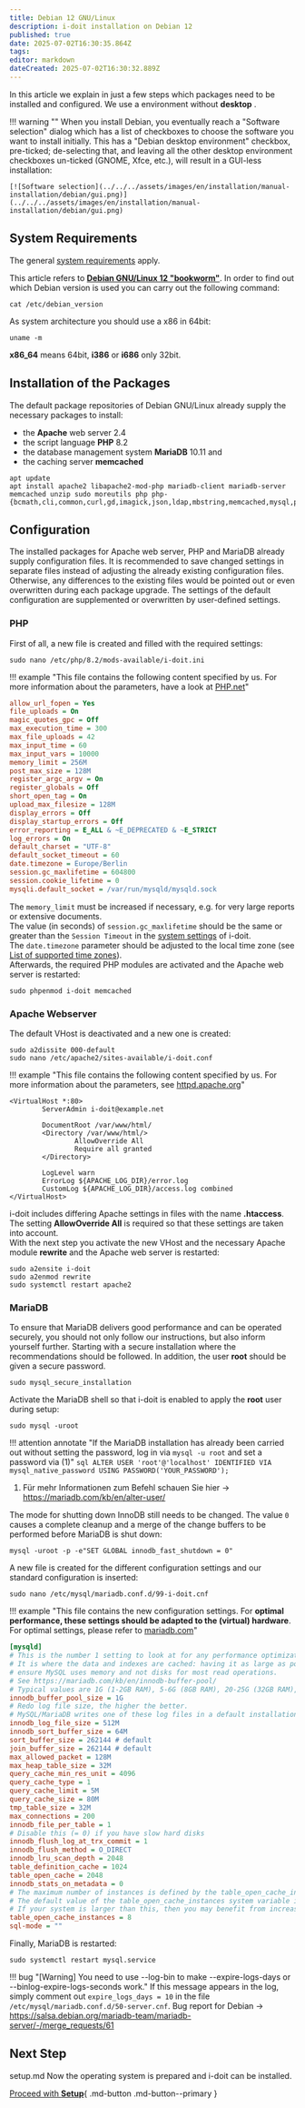 ```yaml
---
title: Debian 12 GNU/Linux
description: i-doit installation on Debian 12
published: true
date: 2025-07-02T16:30:35.864Z
tags: 
editor: markdown
dateCreated: 2025-07-02T16:30:32.889Z
---
```


In this article we explain in just a few steps which packages need to be installed and configured. We use a environment without **desktop** .

!!! warning ""
    When you install Debian, you eventually reach a "Software selection" dialog which has a list of checkboxes to choose the software you want to install initially. This has a "Debian desktop environment" checkbox, pre-ticked; de-selecting that, and leaving all the other desktop environment checkboxes un-ticked (GNOME, Xfce, etc.), will result in a GUI-less installation:

    [![Software selection](../../../assets/images/en/installation/manual-installation/debian/gui.png)](../../../assets/images/en/installation/manual-installation/debian/gui.png)

## System Requirements

The general [system requirements](../../system-requirements.md) apply.

This article refers to [**Debian GNU/Linux 12 "bookworm"**](https://www.debian.org/index.en.html). In order to find out which Debian version is used you can carry out the following command:

```shell
cat /etc/debian_version
```

As system architecture you should use a x86 in 64bit:

```shell
uname -m
```

**x86_64** means 64bit, **i386** or **i686** only 32bit.

## Installation of the Packages

The default package repositories of Debian GNU/Linux already supply the necessary packages to install:

-   the **Apache** web server 2.4
-   the script language **PHP** 8.2
-   the database management system **MariaDB** 10.11 and
-   the caching server **memcached**

```shell
apt update
apt install apache2 libapache2-mod-php mariadb-client mariadb-server memcached unzip sudo moreutils php php-{bcmath,cli,common,curl,gd,imagick,json,ldap,mbstring,memcached,mysql,pgsql,soap,xml,zip}
```

## Configuration

The installed packages for Apache web server, PHP and MariaDB already supply configuration files. It is recommended to save changed settings in separate files instead of adjusting the already existing configuration files. Otherwise, any differences to the existing files would be pointed out or even overwritten during each package upgrade. The settings of the default configuration are supplemented or overwritten by user-defined settings.

### PHP

First of all, a new file is created and filled with the required settings:

```shell
sudo nano /etc/php/8.2/mods-available/i-doit.ini
```

!!! example "This file contains the following content specified by us. For more information about the parameters, have a look at [PHP.net](https://www.php.net/manual/de/ini.core.php)"

```ini
allow_url_fopen = Yes
file_uploads = On
magic_quotes_gpc = Off
max_execution_time = 300
max_file_uploads = 42
max_input_time = 60
max_input_vars = 10000
memory_limit = 256M
post_max_size = 128M
register_argc_argv = On
register_globals = Off
short_open_tag = On
upload_max_filesize = 128M
display_errors = Off
display_startup_errors = Off
error_reporting = E_ALL & ~E_DEPRECATED & ~E_STRICT
log_errors = On
default_charset = "UTF-8"
default_socket_timeout = 60
date.timezone = Europe/Berlin
session.gc_maxlifetime = 604800
session.cookie_lifetime = 0
mysqli.default_socket = /var/run/mysqld/mysqld.sock
```

The `memory_limit` must be increased if necessary, e.g. for very large reports or extensive documents.<br>
The value (in seconds) of `session.gc_maxlifetime` should be the same or greater than the `Session Timeout` in the [system settings](../system-settings.md) of i-doit.<br>
The `date.timezone` parameter should be adjusted to the local time zone (see [List of supported time zones](http://php.net/manual/en/timezones.php)).<br>
Afterwards, the required PHP modules are activated and the Apache web server is restarted:

```shell
sudo phpenmod i-doit memcached
```

### Apache Webserver

The default VHost is deactivated and a new one is created:

```shell
sudo a2dissite 000-default
sudo nano /etc/apache2/sites-available/i-doit.conf
```

!!! example "This file contains the following content specified by us. For more information about the parameters, see [httpd.apache.org](https://httpd.apache.org/docs/2.4/en/mod/core.html)"

```shell
<VirtualHost *:80>
        ServerAdmin i-doit@example.net

        DocumentRoot /var/www/html/
        <Directory /var/www/html/>
                AllowOverride All
                Require all granted
        </Directory>

        LogLevel warn
        ErrorLog ${APACHE_LOG_DIR}/error.log
        CustomLog ${APACHE_LOG_DIR}/access.log combined
</VirtualHost>
```

i-doit includes differing Apache settings in files with the name **.htaccess**. The setting **AllowOverride All** is required so that these settings are taken into account.<br>
With the next step you activate the new VHost and the necessary Apache module **rewrite** and the Apache web server is restarted:

```shell
sudo a2ensite i-doit
sudo a2enmod rewrite
sudo systemctl restart apache2
```

### MariaDB

To ensure that MariaDB delivers good performance and can be operated securely, you should not only follow our instructions, but also inform yourself further. Starting with a secure installation where the recommendations should be followed. In addition, the user **root** should be given a secure password.

```shell
sudo mysql_secure_installation
```

Activate the MariaDB shell so that i-doit is enabled to apply the **root** user during setup:

```shell
sudo mysql -uroot
```

!!! attention annotate "If the MariaDB installation has already been carried out without setting the password, log in via `mysql -u root` and set a password via (1)"
    ```sql
    ALTER USER 'root'@'localhost' IDENTIFIED VIA mysql_native_password USING PASSWORD('YOUR_PASSWORD');
    ```

1. Für mehr Informationen zum Befehl schauen Sie hier -> <https://mariadb.com/kb/en/alter-user/>

The mode for shutting down InnoDB still needs to be changed. The value `0` causes a complete cleanup and a merge of the change buffers to be performed before MariaDB is shut down:

```shell
mysql -uroot -p -e"SET GLOBAL innodb_fast_shutdown = 0"
```

A new file is created for the different configuration settings and our standard configuration is inserted:

```shell
sudo nano /etc/mysql/mariadb.conf.d/99-i-doit.cnf
```

!!! example "This file contains the new configuration settings. For **optimal performance, these settings should be adapted to the (virtual) hardware**. For optimal settings, please refer to [mariadb.com](https://mariadb.com/kb/en/optimization-and-tuning/)"

```ini
[mysqld]
# This is the number 1 setting to look at for any performance optimization
# It is where the data and indexes are cached: having it as large as possible will
# ensure MySQL uses memory and not disks for most read operations.
# See https://mariadb.com/kb/en/innodb-buffer-pool/
# Typical values are 1G (1-2GB RAM), 5-6G (8GB RAM), 20-25G (32GB RAM), 100-120G (128GB RAM).
innodb_buffer_pool_size = 1G
# Redo log file size, the higher the better.
# MySQL/MariaDB writes one of these log files in a default installation.
innodb_log_file_size = 512M
innodb_sort_buffer_size = 64M
sort_buffer_size = 262144 # default
join_buffer_size = 262144 # default
max_allowed_packet = 128M
max_heap_table_size = 32M
query_cache_min_res_unit = 4096
query_cache_type = 1
query_cache_limit = 5M
query_cache_size = 80M
tmp_table_size = 32M
max_connections = 200
innodb_file_per_table = 1
# Disable this (= 0) if you have slow hard disks
innodb_flush_log_at_trx_commit = 1
innodb_flush_method = O_DIRECT
innodb_lru_scan_depth = 2048
table_definition_cache = 1024
table_open_cache = 2048
innodb_stats_on_metadata = 0
# The maximum number of instances is defined by the table_open_cache_instances system variable.
# The default value of the table_open_cache_instances system variable is 8, which is expected to handle up to 100 CPU cores.
# If your system is larger than this, then you may benefit from increasing the value of this system variable.
table_open_cache_instances = 8
sql-mode = ""
```

Finally, MariaDB is restarted:

```shell
sudo systemctl restart mysql.service
```

!!! bug "[Warning] You need to use --log-bin to make --expire-logs-days or --binlog-expire-logs-seconds work."
    If this message appears in the log, simply comment out `expire_logs_days = 10` in the file `/etc/mysql/mariadb.conf.d/50-server.cnf`.
    Bug report for Debian -> <https://salsa.debian.org/mariadb-team/mariadb-server/-/merge_requests/61>

## Next Step

setup.md
Now the operating system is prepared and i-doit can be installed.

[Proceed with **Setup**](../setup.md){ .md-button .md-button--primary }
